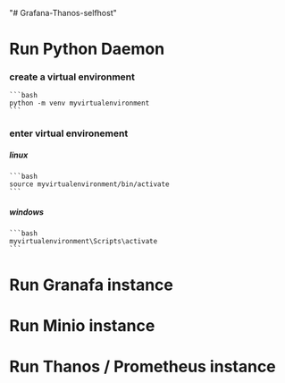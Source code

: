 
"# Grafana-Thanos-selfhost" 

# Run Python Daemon
### create a virtual environment
    ```bash
    python -m venv myvirtualenvironment
    ```
### enter virtual environement
##### linux
    ```bash
    source myvirtualenvironment/bin/activate
    ```
##### windows
    ```bash
    myvirtualenvironment\Scripts\activate
    ```


# Run Granafa instance

# Run Minio instance

# Run Thanos / Prometheus instance
